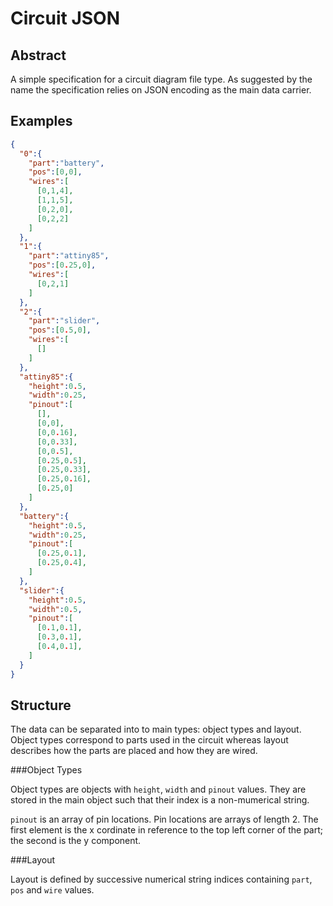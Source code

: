 Circuit JSON
============

Abstract
--------
A simple specification for a circuit diagram file type. As suggested by the name the specification relies on JSON encoding as the main data carrier. 

Examples
--------
```json
{
  "0":{
    "part":"battery",
    "pos":[0,0],
    "wires":[
      [0,1,4],
      [1,1,5],
      [0,2,0],
      [0,2,2]
    ]
  },
  "1":{
    "part":"attiny85",
    "pos":[0.25,0],
    "wires":[
      [0,2,1]
    ]
  },
  "2":{
    "part":"slider",
    "pos":[0.5,0],
    "wires":[
      []
    ]
  },
  "attiny85":{
    "height":0.5,
    "width":0.25,
    "pinout":[
      [],
      [0,0],
      [0,0.16],
      [0,0.33],
      [0,0.5],
      [0.25,0.5],
      [0.25,0.33],
      [0.25,0.16],
      [0.25,0]
    ]
  },
  "battery":{
    "height":0.5,
    "width":0.25,
    "pinout":[
      [0.25,0.1],
      [0.25,0.4],
    ]
  },
  "slider":{
    "height":0.5,
    "width":0.5,
    "pinout":[
      [0.1,0.1],
      [0.3,0.1],
      [0.4,0.1],
    ]
  }
}
```

Structure
---------
The data can be separated into to main types: object types and layout. Object types correspond to parts used in the circuit whereas layout describes how the parts are placed and how they are wired.

###Object Types

Object types are objects with `height`, `width` and `pinout` values. They are stored in the main object such that their index is a non-mumerical string.

`pinout` is an array of pin locations. Pin locations are arrays of length 2. The first element is the x cordinate in reference to the top left corner of the part; the second is the y component.

###Layout

Layout is defined by successive numerical string indices containing `part`, `pos` and `wire` values.


